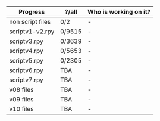 Progress | ?/all | Who is working on it?
---------|----------|-----------
non script files | 0/2 | -
scriptv1-v2.rpy | 0/9515 | -
scriptv3.rpy | 0/3639 | -
scriptv4.rpy | 0/5653 | -
scriptv5.rpy | 0/2305 | -
scriptv6.rpy | TBA | -
scriptv7.rpy |TBA | -
v08 files | TBA | -
v09 files | TBA | -
v10 files | TBA | -
